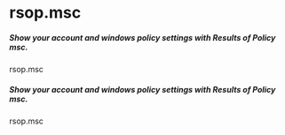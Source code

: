# rsop.msc

##### Show your account and windows policy settings with Results of Policy msc.

   rsop.msc 

##### Show your account and windows policy settings with Results of Policy msc.

   rsop.msc 
